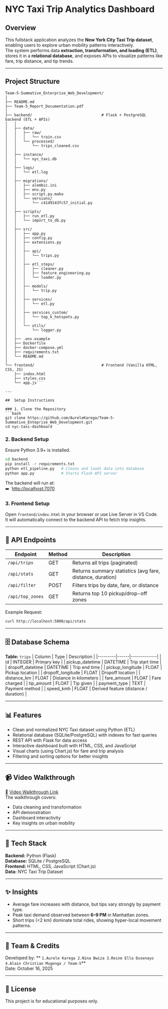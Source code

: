 
# NYC Taxi Trip Analytics Dashboard 

## Overview
This fullstack application analyzes the **New York City Taxi Trip dataset**, enabling users to explore urban mobility patterns interactively.  
The system performs data **extraction, transformation, and loading (ETL)**, stores it in a **relational database**, and exposes APIs to visualize patterns like fare, trip distance, and tip trends.

---

## Project Structure
```
Team-5-Summative_Enterprise_Web_Development/
│
├── README.md
├── Team-5_Report_Documentation.pdf
│
├── backend/                               # Flask + PostgreSQL backend (ETL + APIs)
│   │
│   ├── data/
│   │   ├── raw/
│   │   │   └── train.csv
│   │   └── processed/
│   │       └── trips_cleaned.csv
│   │
│   ├── instance/
│   │   └── nyc_taxi.db
│   │
│   ├── logs/
│   │   └── etl.log
│   │
│   ├── migrations/
│   │   ├── alembic.ini
│   │   ├── env.py
│   │   ├── script.py.mako
│   │   └── versions/
│   │       └── c41d9143fc57_initial.py
│   │
│   ├── scripts/
│   │   ├── run_etl.py
│   │   └── import_to_db.py
│   │
│   ├── src/
│   │   ├── app.py
│   │   ├── config.py
│   │   ├── extensions.py
│   │   │
│   │   ├── api/
│   │   │   └── trips.py
│   │   │
│   │   ├── etl_steps/
│   │   │   ├── cleaner.py
│   │   │   ├── feature_engineering.py
│   │   │   └── loader.py
│   │   │
│   │   ├── models/
│   │   │   └── trip.py
│   │   │
│   │   ├── services/
│   │   │   └── etl.py
│   │   │
│   │   ├── services_custom/
│   │   │   └── top_k_hotspots.py
│   │   │
│   │   └── utils/
│   │       └── logger.py
│   │
│   ├── .env.example
│   ├── Dockerfile
│   ├── docker-compose.yml
│   ├── requirements.txt
│   └── README.md
│
└── frontend/                              # Frontend (Vanilla HTML, CSS, JS)
    ├── index.html
    ├── styles.css
    └── app.js```

---

##  Setup Instructions

### 1. Clone the Repository
```bash
git clone https://github.com/AureleKarega/Team-5-Summative_Enteprise_Web_Development.git
cd nyc-taxi-dashboard
```

### 2. Backend Setup
Ensure Python 3.9+ is installed.

```bash
cd backend
pip install -r requirements.txt
python etl_pipeline.py   # Cleans and loads data into database
python app.py            # Starts Flask API server
```

The backend will run at:  
➡️ `[http://localhost:7070](http://localhost:7070/api/trips)

### 3. Frontend Setup
Open `frontend/index.html` in your browser or use Live Server in VS Code.  
It will automatically connect to the backend API to fetch trip insights.

---

## 🧠 API Endpoints

| Endpoint | Method | Description |
|-----------|--------|-------------|
| `/api/trips` | GET | Returns all trips (paginated) |
| `/api/stats` | GET | Returns summary statistics (avg fare, distance, duration) |
| `/api/filter` | POST | Filters trips by date, fare, or distance |
| `/api/top_zones` | GET | Returns top 10 pickup/drop-off zones |

Example Request:
```bash
curl http://localhost:5000/api/stats
```

---

## 🗄️ Database Schema

**Table:** `trips`
| Column | Type | Description |
|---------|------|-------------|
| id | INTEGER | Primary key |
| pickup_datetime | DATETIME | Trip start time |
| dropoff_datetime | DATETIME | Trip end time |
| pickup_longitude | FLOAT | Pickup location |
| dropoff_longitude | FLOAT | Dropoff location |
| distance_km | FLOAT | Distance in kilometers |
| fare_amount | FLOAT | Fare charged |
| tip_amount | FLOAT | Tip given |
| payment_type | TEXT | Payment method |
| speed_kmh | FLOAT | Derived feature (distance / duration) |

---

## 📊 Features

- Clean and normalized NYC Taxi dataset using Python (ETL)
- Relational database (SQLite/PostgreSQL) with indexes for fast queries
- REST API with Flask for data access
- Interactive dashboard built with HTML, CSS, and JavaScript
- Visual charts (using Chart.js) for fare and trip analysis
- Filtering and sorting options for better insights

---

## 📹 Video Walkthrough
🎥 [Video Walkthrough Link](https://youtu.be/Hs07qs53w-A)  
The walkthrough covers:
- Data cleaning and transformation
- API demonstration
- Dashboard interactivity
- Key insights on urban mobility

---

## 🧩 Tech Stack
**Backend:** Python (Flask)  
**Database:** SQLite / PostgreSQL  
**Frontend:** HTML, CSS, JavaScript (Chart.js)  
**Data:** NYC Taxi Trip Dataset  

---

## ✨ Insights
- Average fare increases with distance, but tips vary strongly by payment type.  
- Peak taxi demand observed between **6–9 PM** in Manhattan zones.  
- Short trips (<2 km) dominate total rides, showing hyper-local movement patterns.  

---

## 👥 Team & Credits
Developed by: 
**
``
1.Aurele Karega
2.Nina Bwiza
3.Reine Ella Dusenayo
4.Alain Christian Mugenga
/ Team-5
``**  
Date: October 16, 2025  

---

## 🧾 License
This project is for educational purposes only.
